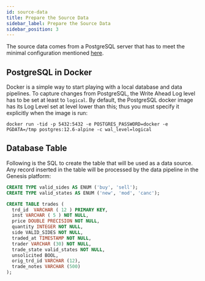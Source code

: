 ```yaml
---
id: source-data
title: Prepare the Source Data
sidebar_label: Prepare the Source Data
sidebar_position: 3
---
```


The source data comes from a PostgreSQL server that has to meet the minimal configuration mentioned [here](/server/integration/data-pipeline/advanced/#postgresql-configuration-1).

## PostgreSQL in Docker

Docker is a simple way to start playing with a local database and data pipelines. To capture changes from PostgreSQL, the Write Ahead Log level has to be set at least to `logical`. By default, the PostgreSQL docker image has its Log Level set at level lower than this; thus you must specify it explicitly when the image is run:

```shell
docker run -tid -p 5432:5432 -e POSTGRES_PASSWORD=docker -e PGDATA=/tmp postgres:12.6-alpine -c wal_level=logical
```

## Database Table

Following is the SQL to create the table that will be used as a data source. Any record inserted in the table will be processed by the data pipeline in the Genesis platform:

```sql
CREATE TYPE valid_sides AS ENUM ('buy', 'sell');
CREATE TYPE valid_states AS ENUM ('new', 'mod', 'canc');

CREATE TABLE trades (
  trd_id  VARCHAR ( 12 ) PRIMARY KEY,
  inst VARCHAR ( 5 ) NOT NULL,
  price DOUBLE PRECISION NOT NULL,
  quantity INTEGER NOT NULL,
  side VALID_SIDES NOT NULL,
  traded_at TIMESTAMP NOT NULL,
  trader VARCHAR (30) NOT NULL,
  trade_state valid_states NOT NULL,
  unsolicited BOOL,
  orig_trd_id VARCHAR (12),
  trade_notes VARCHAR (500)
);
```